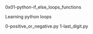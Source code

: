 0x01-python-if_else_loops_functions

Learning python loops

0-positive_or_negative.py
1-last_digit.py